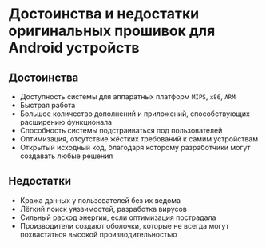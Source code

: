 # Достоинства и недостатки оригинальных прошивок для Android устройств

## Достоинства

- Доступность системы для аппаратных платформ `MIPS`, `x86`, `ARM`
- Быстрая работа
- Большое количество дополнений и приложений, способствующих расширению функционала
- Способность системы подстраиваться под пользователей
- Оптимизация, отсутствие жёстких требований к самим устройствам
- Открытый исходный код, благодаря которому разработчики могут создавать любые решения

## Недостатки

- Кража данных у пользователей без их ведома
- Лёгкий поиск уязвимостей, разработка вирусов
- Сильный расход энергии, если оптимизация пострадала
- Производители создают оболочки, которые не всегда могут похвастаться высокой производительностью
